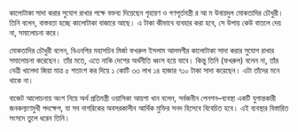 কালোটাকা সাদা করার সুযোগ রাখার পক্ষে বক্তব্য দিয়েছেন গৃহায়ণ ও গণপূর্তমন্ত্রী র আ ম উবায়দুল মোকতাদির চৌধুরী। তিনি বলেন, বাস্তবতা হচ্ছে কালোটাকা বাজারে আছে। এ টাকা কীভাবে ব্যবহার করা হবে, সে উপায় কেউ বাতলে দেয় না, সমালোচনা করে।

মোকতাদির চৌধুরী বলেন, বিএনপির মহাসচিব মির্জা ফখরুল ইসলাম আলমগীর কালোটাকা সাদা করার সুযোগ রাখার সমালোচনা করেছেন। তাঁর মতে, এতে নাকি দেশের অর্থনীতি ধ্বংস হয়ে যাবে। কিন্তু তিনি (ফখরুল) বলেন না, তাঁর নেত্রী খালেদা জিয়া মাত্র ৫ শতাংশ কর দিয়ে ১ কোটি ৩৩ লাখ ১৪ হাজার ৭১০ টাকা সাদা করেছেন। এটা তাঁদের মনে থাকে না।

বাজেট আলোচনায় অংশ নিয়ে অর্থ প্রতিমন্ত্রী ওয়াসিকা আয়শা খান বলেন, সর্বজনীন পেনশন–ব্যবস্থা একটি যুগান্তকারী জনকল্যাণমুখী পদক্ষেপ, যা সব নাগরিকের অবসরকালীন আর্থিক মুক্তির সনদ হিসেবে বিবেচিত হবে। এই ব্যবস্থার বিস্তারিত সংসদে তুলে ধরেন তিনি।
